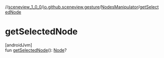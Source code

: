 //[sceneview_1_0_0](../../../index.md)/[io.github.sceneview.gesture](../index.md)/[NodesManipulator](index.md)/[getSelectedNode](get-selected-node.md)

# getSelectedNode

[androidJvm]\
fun [getSelectedNode](get-selected-node.md)(): [Node](../../io.github.sceneview.nodes/-node/index.md)?
